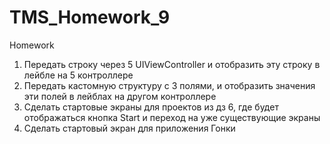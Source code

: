 # TMS_Homework_9
Homework

1. Передать строку через 5 UIViewController и отобразить эту строку в лейбле на 5 контроллере
2. Передать кастомную структуру с 3 полями, и отобразить значения эти полей в лейблах на другом контроллере
3. Сделать стартовые экраны для проектов из дз 6, где будет отображаться кнопка Start и переход на уже существующие экраны
4. Сделать стартовый экран для приложения Гонки
